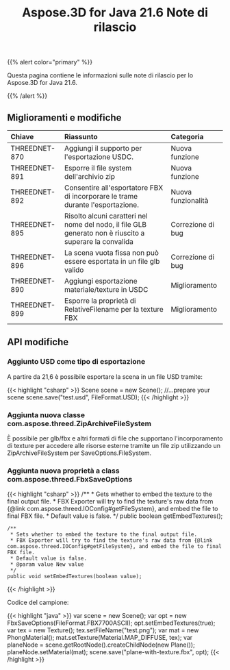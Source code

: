 ﻿---
title: Aspose.3D for Java 21.6 Note di rilascio
type: docs
weight: 7
url: /it/java/aspose-3d-for-java-21-6-release-notes/
---
{{% alert color="primary" %}}

Questa pagina contiene le informazioni sulle note di rilascio per lo Aspose.3D for Java 21.6.

{{% /alert %}}
## **Miglioramenti e modifiche**

|**Chiave**|**Riassunto**|**Categoria**|
|:- |:- |:- |
|THREEDNET-870 |Aggiungi il supporto per l'esportazione USDC.|Nuova funzione|
|THREEDNET-891 |Esporre il file system dell'archivio zip|Nuova funzione|
|THREEDNET-892 |Consentire all'esportatore FBX di incorporare le trame durante l'esportazione.|Nuova funzionalità|
|THREEDNET-895 |Risolto alcuni caratteri nel nome del nodo, il file GLB generato non è riuscito a superare la convalida|Correzione di bug|
|THREEDNET-896 |La scena vuota fissa non può essere esportata in un file glb valido|Correzione di bug|
|THREEDNET-890 |Aggiungi esportazione materiale/texture in USDC|Miglioramento|
|THREEDNET-899 |Esporre la proprietà di RelativeFilename per la texture FBX|Miglioramento|




## API modifiche ##


### Aggiunto USD come tipo di esportazione ###

A partire da 21,6 è possibile esportare la scena in un file USD tramite:

{{< highlight "csharp" >}}
    Scene scene = new Scene();
    //...prepare your scene
    scene.save("test.usd", FileFormat.USD);
{{< /highlight >}}

### Aggiunta nuova classe com.aspose.threed.ZipArchiveFileSystem ###

È possibile per glb/fbx e altri formati di file che supportano l'incorporamento di texture per accedere alle risorse esterne tramite un file zip utilizzando un ZipArchiveFileSystem per SaveOptions.FileSystem.


### Aggiunta nuova proprietà a class com.aspose.threed.FbxSaveOptions ###

{{< highlight "csharp" >}}
    /**
     * Gets whether to embed the texture to the final output file.
     * FBX Exporter will try to find the texture's raw data from {@link com.aspose.threed.IOConfig#getFileSystem}, and embed the file to final FBX file.
     * Default value is false.
     */
    public boolean getEmbedTextures();
    
    /**
     * Sets whether to embed the texture to the final output file.
     * FBX Exporter will try to find the texture's raw data from {@link com.aspose.threed.IOConfig#getFileSystem}, and embed the file to final FBX file.
     * Default value is false.
     * @param value New value
     */
    public void setEmbedTextures(boolean value);
{{< /highlight >}}


Codice del campione:

{{< highlight "java" >}}
    var scene = new Scene();
    var opt = new FbxSaveOptions(FileFormat.FBX7700ASCII);
    opt.setEmbedTextures(true);
    var tex = new Texture();
    tex.setFileName("test.png");
    var mat = new PhongMaterial();
    mat.setTexture(Material.MAP_DIFFUSE, tex);
    var planeNode = scene.getRootNode().createChildNode(new Plane());
    planeNode.setMaterial(mat);
    scene.save("plane-with-texture.fbx", opt);
{{< /highlight >}}


